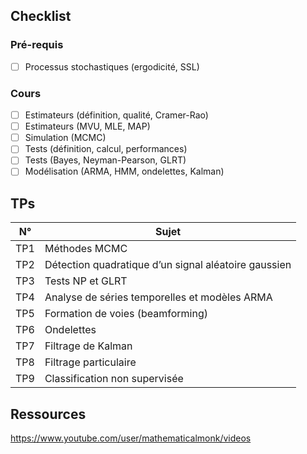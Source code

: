 ## Checklist

### Pré-requis

- [ ] Processus stochastiques (ergodicité, SSL)

### Cours

- [ ] Estimateurs (définition, qualité, Cramer-Rao)
- [ ] Estimateurs (MVU, MLE, MAP)
- [ ] Simulation (MCMC)
- [ ] Tests (définition, calcul, performances)
- [ ] Tests (Bayes, Neyman-Pearson, GLRT)
- [ ] Modélisation (ARMA, HMM, ondelettes, Kalman)

## TPs

N°  | Sujet
----|------
TP1 | Méthodes MCMC
TP2 | Détection quadratique d’un signal aléatoire gaussien
TP3 | Tests NP et GLRT
TP4 | Analyse de séries temporelles et modèles ARMA
TP5 | Formation de voies (beamforming)
TP6 | Ondelettes
TP7 | Filtrage de Kalman
TP8 | Filtrage particulaire
TP9 | Classification non supervisée

## Ressources

https://www.youtube.com/user/mathematicalmonk/videos

